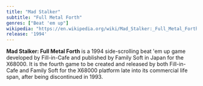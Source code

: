 ```yaml
---
title: "Mad Stalker"
subtitle: "Full Metal Forth"
genres: ["Beat 'em up"]
wikipedia: "https://en.wikipedia.org/wiki/Mad_Stalker:_Full_Metal_Forth"
release: '1994'
---
```

**Mad Stalker: Full Metal Forth** is a 1994 side-scrolling beat 'em up game developed by Fill-in-Cafe and published by Family Soft in Japan for the X68000. It is the fourth game to be created and released by both Fill-in-Cafe and Family Soft for the X68000 platform late into its commercial life span, after being discontinued in 1993. 